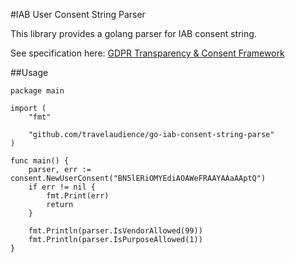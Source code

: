 #IAB User Consent String Parser

This library provides a golang parser for IAB consent string. 

See specification here: [GDPR Transparency & Consent Framework](https://github.com/InteractiveAdvertisingBureau/GDPR-Transparency-and-Consent-Framework/blob/master/Consent%20string%20and%20vendor%20list%20formats%20v1.1%20Final.md)

##Usage

    package main
    
    import (
    	"fmt"
    
    	"github.com/travelaudience/go-iab-consent-string-parse"
    )
    
    func main() {
    	parser, err := consent.NewUserConsent("BN5lERiOMYEdiAOAWeFRAAYAAaAAptQ")
    	if err != nil {
    		fmt.Print(err)
    		return
    	}
    
    	fmt.Println(parser.IsVendorAllowed(99))
    	fmt.Println(parser.IsPurposeAllowed(1))
    }
